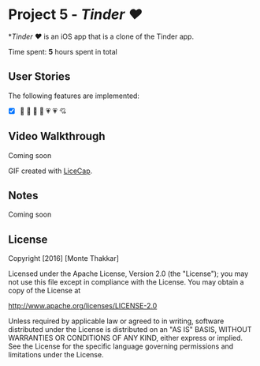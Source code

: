 # Project 5 - *Tinder :heart:*

**Tinder :heart:* is an iOS app that is a clone of the Tinder app.

Time spent: **5** hours spent in total

## User Stories

The following features are implemented:

- [x] :yellow_heart: :blue_heart: :purple_heart: :green_heart: :heartpulse: :heartpulse: :cupid:

## Video Walkthrough 

Coming soon 

GIF created with [LiceCap](http://www.cockos.com/licecap/).

## Notes

Coming soon

## License

Copyright [2016] [Monte Thakkar]

Licensed under the Apache License, Version 2.0 (the "License");
you may not use this file except in compliance with the License.
You may obtain a copy of the License at

http://www.apache.org/licenses/LICENSE-2.0

Unless required by applicable law or agreed to in writing, software
distributed under the License is distributed on an "AS IS" BASIS,
WITHOUT WARRANTIES OR CONDITIONS OF ANY KIND, either express or implied.
See the License for the specific language governing permissions and
limitations under the License.

